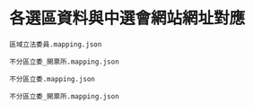 各選區資料與中選會網站網址對應
=====================================

```
區域立法委員.mapping.json
```

```
不分區立委_開票所.mapping.json
```

```
不分區立委.mapping.json
```

```
不分區立委_開票所.mapping.json
```

